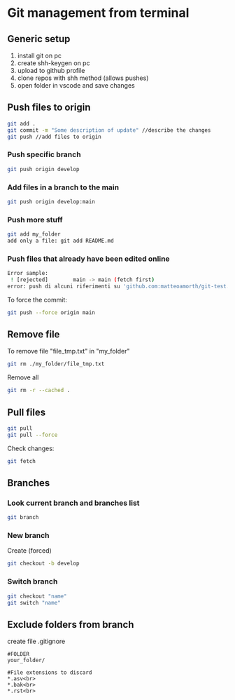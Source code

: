# Git management from terminal

## Generic setup
1. install git on pc
2. create shh-keygen on pc
3. upload to github profile
4. clone repos with shh method (allows pushes)
5. open folder in vscode and save changes

## Push files to origin
```bash
git add . 
git commit -m "Some description of update" //describe the changes 
git push //add files to origin
``` 

### Push specific branch
```bash
git push origin develop
```

### Add files in a branch to the main
```bash
git push origin develop:main
```

### Push more stuff
```bash
git add my_folder
add only a file: git add README.md
```

### Push files that already have been edited online
```bash
Error sample:
 ! [rejected]        main -> main (fetch first)
error: push di alcuni riferimenti su 'github.com:matteoamorth/git-test.git' non riuscito
```

To force the commit:
```bash
git push --force origin main
```

## Remove file 
To remove file "file_tmp.txt" in "my_folder"
```bash
git rm ./my_folder/file_tmp.txt
```

Remove all
```bash
git rm -r --cached .
```

## Pull files 
```bash
git pull
git pull --force
```

Check changes:
```bash
git fetch
```

## Branches
### Look current branch and branches list
```bash
git branch
```

### New branch
Create (forced)
```bash
git checkout -b develop
```

### Switch branch
```bash
git checkout "name" 
git switch "name"
```

## Exclude folders from branch
create file .gitignore 

```gitignore
#FOLDER
your_folder/

#File extensions to discard
*.asv<br>
*.bak<br>
*.rst<br>
```
